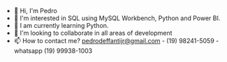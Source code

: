 - 👋 Hi, I'm Pedro
- 👀 I'm interested in SQL using MySQL Workbench, Python and Power BI.
- 🌱 I am currently learning Python.
- 💞️ I'm looking to collaborate in all areas of development
- 📫 How to contact me? pedrodeffantijr@gmail.com -  (19) 98241-5059 - whatsapp (19) 99938-1003

<!---
pedrodeffanti/pedrodeffanti is a ✨ special ✨ repository because its `README.md` (this file) appears on your GitHub profile.
You can click the Preview link to take a look at your changes.
--->
